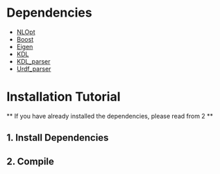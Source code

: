 # Dependencies

- [NLOpt](https://nlopt.readthedocs.io/en/latest/)
- [Boost](https://www.boost.org/)
- [Eigen](https://eigen.tuxfamily.org/index.php?title=Main_Page)
- [KDL](https://orocos.org/kdl.html)
- [KDL_parser](https://github.com/ros/kdl_parser)
- [Urdf_parser](https://github.com/ORB-HD/URDF_Parser)

# Installation Tutorial
** 
If you have already installed the dependencies, please read from 2
** 
## 1. Install Dependencies

## 2. Compile 